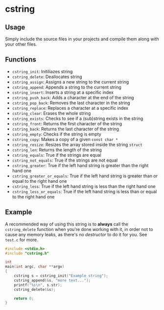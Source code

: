 # cstring

## Usage

Simply include the source files in your projects and compile them
along with your other files.

## Functions

* `cstring_init`: Initiliazes string
* `cstring_delete`: Deallocates string
* `cstring_assign`: Assigns a new string to the current string
* `cstring_append`: Appends a string to the current string
* `cstring_insert`: Inserts a string at a specific index
* `cstring_push_back`: Adds a character at the end of the string
* `cstring_pop_back`: Removes the last character in the string
* `cstring_replace`: Replaces a character at a specific index
* `cstring_clear`: Erases the whole string
* `cstring_exists`: Checks to see if a (sub)string exists in the string
* `cstring_front`: Returns the first character of the string
* `cstring_back`: Returns the last character of the string
* `cstring_empty`: Checks if the string is empty
* `cstring_copy`: Makes a copy of a given `const char *`
* `cstring_resize`: Resizes the array stored inside the string `struct`
* `cstring_len`: Returns the length of the string
* `cstring_equals`: True if the strings are equal
* `cstring_not_equals`: True if the strings are not equal
* `cstring_greater`: True if the left hand string is greater than the right hand one
* `cstring_greater_or_equals`: True if the left hand string is greater than or equal to the right hand one
* `cstring_less`: True if the left hand string is less than the right hand one
* `cstring_less_or_equals`: True if the left hand string is less than or equal to the right hand one

## Example

A recommended way of using this string is to **always** call the `cstring_delete` function when you're done
working with it, in order not to cause any memory leaks, as there's no *destructor* to do it for you.
See `test.c` for more.

```c
#include <stdio.h>
#include "cstring.h"

int
main(int argc, char **argv)
{
    cstring s = cstring_init("Example string");
    cstring_append(&s, "more text...");
    printf("%s\n", s.str);
    cstring_delete(&s);

    return 0;
}
```
